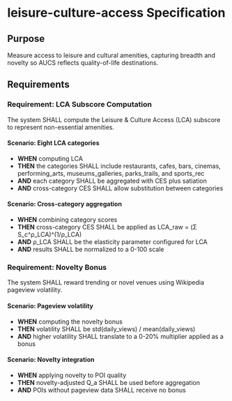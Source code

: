 # leisure-culture-access Specification

## Purpose
Measure access to leisure and cultural amenities, capturing breadth and novelty so AUCS reflects quality-of-life destinations.

## Requirements
### Requirement: LCA Subscore Computation
The system SHALL compute the Leisure & Culture Access (LCA) subscore to represent non-essential amenities.

#### Scenario: Eight LCA categories
- **WHEN** computing LCA
- **THEN** the categories SHALL include restaurants, cafes, bars, cinemas, performing_arts, museums_galleries, parks_trails, and sports_rec
- **AND** each category SHALL be aggregated with CES plus satiation
- **AND** cross-category CES SHALL allow substitution between categories

#### Scenario: Cross-category aggregation
- **WHEN** combining category scores
- **THEN** cross-category CES SHALL be applied as LCA_raw = (Σ S_c^ρ_LCA)^(1/ρ_LCA)
- **AND** ρ_LCA SHALL be the elasticity parameter configured for LCA
- **AND** results SHALL be normalized to a 0-100 scale

### Requirement: Novelty Bonus
The system SHALL reward trending or novel venues using Wikipedia pageview volatility.

#### Scenario: Pageview volatility
- **WHEN** computing the novelty bonus
- **THEN** volatility SHALL be std(daily_views) / mean(daily_views)
- **AND** higher volatility SHALL translate to a 0-20% multiplier applied as a bonus

#### Scenario: Novelty integration
- **WHEN** applying novelty to POI quality
- **THEN** novelty-adjusted Q_a SHALL be used before aggregation
- **AND** POIs without pageview data SHALL receive no bonus
